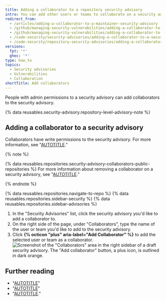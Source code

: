 ```yaml
---
title: Adding a collaborator to a repository security advisory
intro: You can add other users or teams to collaborate on a security advisory with you.
redirect_from:
  - /articles/adding-a-collaborator-to-a-maintainer-security-advisory
  - /github/managing-security-vulnerabilities/adding-a-collaborator-to-a-maintainer-security-advisory
  - /github/managing-security-vulnerabilities/adding-a-collaborator-to-a-security-advisory
  - /code-security/security-advisories/adding-a-collaborator-to-a-security-advisory
  - /code-security/repository-security-advisories/adding-a-collaborator-to-a-repository-security-advisory
versions:
  fpt: '*'
  ghec: '*'
type: how_to
topics:
  - Security advisories
  - Vulnerabilities
  - Collaboration
shortTitle: Add collaborators
---
```


People with admin permissions to a security advisory can add collaborators to the security advisory.

{% data reusables.security-advisory.repository-level-advisory-note %}

## Adding a collaborator to a security advisory

Collaborators have write permissions to the security advisory. For more information, see "[AUTOTITLE](/code-security/security-advisories/repository-security-advisories/permission-levels-for-repository-security-advisories)."

{% note %}

{% data reusables.repositories.security-advisory-collaborators-public-repositories %} For more information about removing a collaborator on a security advisory, see "[AUTOTITLE](/code-security/security-advisories/repository-security-advisories/removing-a-collaborator-from-a-repository-security-advisory)."

{% endnote %}

{% data reusables.repositories.navigate-to-repo %}
{% data reusables.repositories.sidebar-security %}
{% data reusables.repositories.sidebar-advisories %}
1. In the "Security Advisories" list, click the security advisory you'd like to add a collaborator to.
1. On the right side of the page, under "Collaborators", type the name of the user or team you'd like to add to the security advisory.
1. Click **{% octicon "plus" aria-label="Add Collaborator" %}** to add the selected user or team as a collaborator.
   ![Screenshot of the "Collaborators" area in the right sidebar of a draft security advisory. The "Add collaborator" button, a plus icon, is outlined in dark orange.](/assets/images/help/security/security-advisory-add-collaborator-button.png)

## Further reading

- "[AUTOTITLE](/code-security/security-advisories/repository-security-advisories/permission-levels-for-repository-security-advisories)"
- "[AUTOTITLE](/code-security/security-advisories/repository-security-advisories/collaborating-in-a-temporary-private-fork-to-resolve-a-repository-security-vulnerability)"
- "[AUTOTITLE](/code-security/security-advisories/repository-security-advisories/removing-a-collaborator-from-a-repository-security-advisory)."
